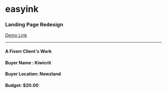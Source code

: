 # easyink
### Landing Page Redesign
<a href="https://saifur-rahman-hasan.github.io/easyink" target="_blank">Demo Link</a>

<hr>

#### A Fiverr Client's Work
#### Buyer Name : Kiwicrit
#### Buyer Location: Newzland
#### Budget: $20.00